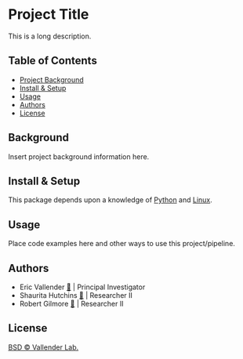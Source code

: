 
Project Title
=============

<!-- ![banner]() -->
<!-- ![badge]() -->
<!-- ![badge]() -->
This is a long description.

Table of Contents
-----------------

-   [Project Background](#projectbackground)
-   [Install & Setup](#installsetup)
-   [Usage](#usage)
-   [Authors](#authors)
-   [License](#license)

Background
----------

Insert project background information here.


Install & Setup
---------------

This package depends upon a knowledge of [Python]() and [Linux]().


Usage
-----

Place code examples here and other ways to use this project/pipeline.



Authors
-------

* Eric Vallender [:email:](mailto:evallender@umc.edu) | Principal Investigator
* Shaurita Hutchins [:email:](mailto:shutchins2@umc.edu) | Researcher II
* Robert Gilmore [:email:](mailto:rgilmore@umc.edu) | Researcher II


License
-------

[BSD © Vallender Lab.](LICENSE)
